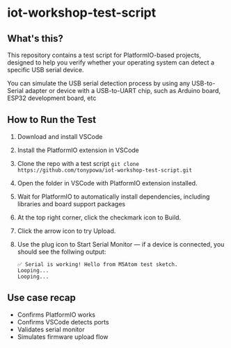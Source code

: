 # iot-workshop-test-script

## What's this?

This repository contains a test script for PlatformIO-based projects, designed to help you verify whether your operating system can detect a specific USB serial device.

You can simulate the USB serial detection process by using any USB-to-Serial adapter or device with a USB-to-UART chip, such as Arduino board, ESP32 development board, etc 


## How to Run the Test

1. Download and install VSCode
1. Install the PlatformIO extension in VSCode
1. Clone the repo with a test script
   ```git clone https://github.com/tonypowa/iot-workshop-test-script.git```
1. Open the folder in VSCode with PlatformIO extension installed.
1. Wait for PlatformIO to automatically install dependencies, including libraries and board support packages 
1. At the top right corner, click the checkmark icon to Build.
1. Click the arrow icon to try Upload.
1. Use the plug icon to Start Serial Monitor — if a device is connected, you should see the follwing output:

    ```
    ✅ Serial is working! Hello from M5Atom test sketch.
    Looping...
    Looping...
    ```

## Use case recap
- Confirms PlatformIO works
- Confirms VSCode detects ports
- Validates serial monitor
- Simulates firmware upload flow

